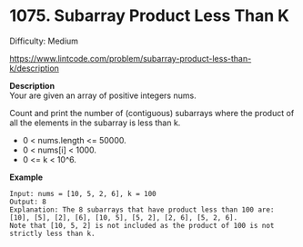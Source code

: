 # 1075. Subarray Product Less Than K

Difficulty: Medium

https://www.lintcode.com/problem/subarray-product-less-than-k/description

**Description**  
Your are given an array of positive integers nums.

Count and print the number of (contiguous) subarrays where the product of all the elements in the subarray is less than k.

* 0 < nums.length <= 50000.
* 0 < nums[i] < 1000.
* 0 <= k < 10^6.

**Example**  
```
Input: nums = [10, 5, 2, 6], k = 100
Output: 8
Explanation: The 8 subarrays that have product less than 100 are: [10], [5], [2], [6], [10, 5], [5, 2], [2, 6], [5, 2, 6].
Note that [10, 5, 2] is not included as the product of 100 is not strictly less than k.
```
